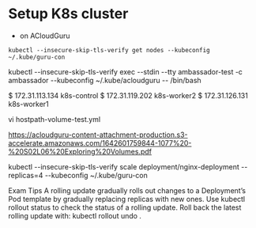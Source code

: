 # Setup K8s cluster 

- on ACloudGuru

`kubectl --insecure-skip-tls-verify get nodes --kubeconfig ~/.kube/guru-con`

kubectl --insecure-skip-tls-verify exec --stdin --tty ambassador-test -c ambassador --kubeconfig ~/.kube/acloudguru -- /bin/bash


$ 172.31.113.134   k8s-control
$ 172.31.119.202   k8s-worker2
$ 172.31.126.131   k8s-worker1

vi hostpath-volume-test.yml

https://acloudguru-content-attachment-production.s3-accelerate.amazonaws.com/1642601759844-1077%20-%20S02L06%20Exploring%20Volumes.pdf

kubectl --insecure-skip-tls-verify scale deployment/nginx-deployment --replicas=4 --kubeconfig ~/.kube/guru-con

Exam Tips
A rolling update gradually rolls out changes to a Deployment’s Pod template by gradually replacing replicas with new ones.
Use kubectl rollout status to check the status of a rolling update.
Roll back the latest rolling update with: kubectl rollout undo .